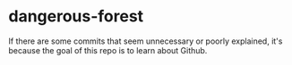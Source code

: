 # dangerous-forest
If there are some commits that seem unnecessary or poorly explained, it's because the goal of this repo is to learn about Github.
